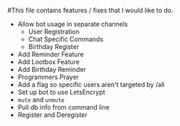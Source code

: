 #This file contains features / fixes that I would like to do.

- Allow bot usage in separate channels
	- User Registration
	- Chat Specific Commands
	- Birthday Register
- Add Reminder Feature
- Add Lootbox Feature
- Add Birthday Reminder
- Programmers Prayer
- Add a flag so specific users aren't targeted by /all
- Set up bot to use LetsEncrypt
- `mute` and `unmute`
- Pull db info from command line
- Register and Deregister

